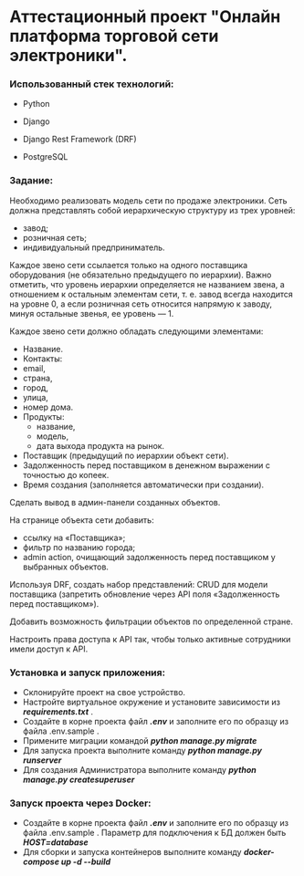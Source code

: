 <h1>Аттестационный проект "Онлайн платформа торговой сети электроники".</h1> 

<h3>Использованный стек технологий:</h3>

* Python

* Django

* Django Rest Framework (DRF)

* PostgreSQL

<h3>Задание:</h3>

Необходимо реализовать модель сети по продаже электроники.
Сеть должна представлять собой иерархическую структуру из трех уровней:

* завод;
* розничная сеть;
* индивидуальный предприниматель.

Каждое звено сети ссылается только на одного поставщика оборудования (не обязательно предыдущего по иерархии). 
Важно отметить, что уровень иерархии определяется не названием звена, а отношением к остальным элементам сети, 
т. е. завод всегда находится на уровне 0, а если розничная сеть относится напрямую к заводу, минуя остальные звенья, 
ее уровень — 1.

Каждое звено сети должно обладать следующими элементами:
* Название.
* Контакты:
* email,
* страна,
* город,
* улица,
* номер дома.
* Продукты:
  * название,
  * модель,
  * дата выхода продукта на рынок.
* Поставщик (предыдущий по иерархии объект сети).
* Задолженность перед поставщиком в денежном выражении с точностью до копеек.
* Время создания (заполняется автоматически при создании).

Сделать вывод в админ-панели созданных объектов.
  
На странице объекта сети добавить:
* ссылку на «Поставщика»;
* фильтр по названию города;
* admin action, очищающий задолженность перед поставщиком у выбранных объектов.

Используя DRF, создать набор представлений:
CRUD для модели поставщика (запретить обновление через API поля «Задолженность перед поставщиком»).

Добавить возможность фильтрации объектов по определенной стране.

Настроить права доступа к API так, чтобы только активные сотрудники имели доступ к API.

<h3>Установка и запуск приложения:</h3>

* Склонируйте проект на свое устройство.
* Настройте виртуальное окружение и установите зависимости из ***requirements.txt*** .
* Создайте в корне проекта файл ***.env*** и заполните его по образцу из файла .env.sample .
* Примените миграции командой ***python manage.py migrate***
* Для запуска проекта выполните команду ***python manage.py runserver***
* Для создания Администратора выполните команду ***python manage.py createsuperuser***

<h3>Запуск проекта через Docker:</h3>

* Создайте в корне проекта файл ***.env*** и заполните его по образцу из файла .env.sample .
  Параметр для подключения к БД должен быть ***HOST=database*** 
* Для сборки и запуска контейнеров выполните команду ***docker-compose up -d --build***